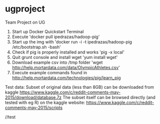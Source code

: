 # ugproject

Team Project on UG

1. Start up Docker Quickstart Terminal
2. Execute 'docker pull ipedrazas/hadoop-pig'
3. Start up the img with 'docker run -i -t ipedrazas/hadoop-pig /etc/bootstrap.sh -bash'
4. Check if pig is properly installed and works 'pig -x local'
5. Quit grunt console and install wget 'yum install wget'
6. Download example csv into /tmp folder 'wget http://help.mortardata.com/data/OlympicAthletes.csv'
7. Execute example commands found in http://help.mortardata.com/technologies/pig/learn_pig

Test data: 
Subset of original data (less than 8GB) can be downloaded from kaggle https://www.kaggle.com/c/reddit-comments-may-2015/download/database.7z
The subset itself can be browsed directly (and tested with eg R) on the kaggle website: https://www.kaggle.com/c/reddit-comments-may-2015/scripts

//test



